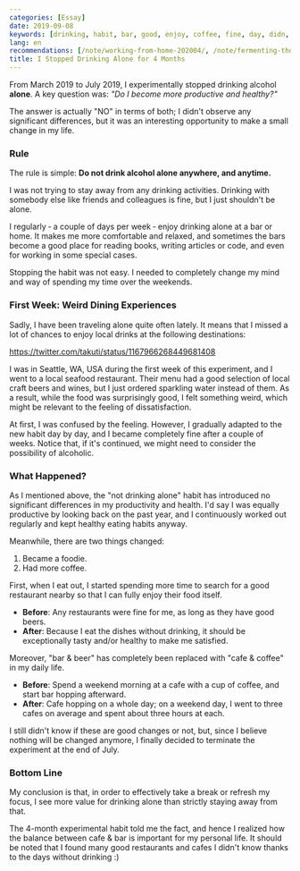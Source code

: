 ```yaml
---
categories: [Essay]
date: 2019-09-08
keywords: [drinking, habit, bar, good, enjoy, coffee, fine, day, didn, completely]
lang: en
recommendations: [/note/working-from-home-202004/, /note/fermenting-thoughts/, /note/resume-in-html/]
title: I Stopped Drinking Alone for 4 Months
---
```


From March 2019 to July 2019, I experimentally stopped drinking alcohol **alone**. A key question was: *"Do I become more productive and healthy?"* 

The answer is actually "NO" in terms of both; I didn't observe any significant differences, but it was an interesting opportunity to make a small change in my life.

### Rule

The rule is simple: **Do not drink alcohol alone anywhere, and anytime.**

I was not trying to stay away from any drinking activities. Drinking with somebody else like friends and colleagues is fine, but I just shouldn't be alone.

I regularly &dash; a couple of days per week &dash; enjoy drinking alone at a bar or home. It makes me more comfortable and relaxed, and sometimes the bars become a good place for reading books, writing articles or code, and even for working in some special cases.

Stopping the habit was not easy. I needed to completely change my mind and way of spending my time over the weekends.

### First Week: Weird Dining Experiences

Sadly, I have been traveling alone quite often lately. It means that I missed a lot of chances to enjoy local drinks at the following destinations:

https://twitter.com/takuti/status/1167966268449681408

I was in Seattle, WA, USA during the first week of this experiment, and I went to a local seafood restaurant. Their menu had a good selection of local craft beers and wines, but I just ordered sparkling water instead of them. As a result, while the food was surprisingly good, I felt something weird, which might be relevant to the feeling of dissatisfaction.

At first, I was confused by the feeling. However, I gradually adapted to the new habit day by day, and I became completely fine after a couple of weeks. Notice that, if it's continued, we might need to consider the possibility of alcoholic.

### What Happened?

As I mentioned above, the "not drinking alone" habit has introduced no significant differences in my productivity and health. I'd say I was equally productive by looking back on the past year, and I continuously worked out regularly and kept healthy eating habits anyway.

Meanwhile, there are two things changed:

1. Became a foodie.
2. Had more coffee.

First, when I eat out, I started spending more time to search for a good restaurant nearby so that I can fully enjoy their food itself.

- **Before**: Any restaurants were fine for me, as long as they have good beers.
- **After**: Because I eat the dishes without drinking, it should be exceptionally tasty and/or healthy to make me satisfied.

Moreover, "bar & beer" has completely been replaced with "cafe & coffee" in my daily life.

- **Before**: Spend a weekend morning at a cafe with a cup of coffee, and start bar hopping afterward.
- **After**: Cafe hopping on a whole day; on a weekend day, I went to three cafes on average and spent about three hours at each.

I still didn't know if these are good changes or not, but, since I believe nothing will be changed anymore, I finally decided to terminate the experiment at the end of July.

### Bottom Line

My conclusion is that, in order to effectively take a break or refresh my focus, I see more value for drinking alone than strictly staying away from that. 

The 4-month experimental habit told me the fact, and hence I realized how the balance between cafe & bar is important for my personal life. It should be noted that I found many good restaurants and cafes I didn't know thanks to the days without drinking :) 